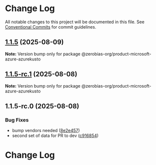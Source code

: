 # Change Log

All notable changes to this project will be documented in this file.
See [Conventional Commits](https://conventionalcommits.org) for commit guidelines.

## [1.1.5](https://github.com/zerobias-org/product/compare/@zerobias-org/product-microsoft-azure-azurekusto@1.1.5-rc.1...@zerobias-org/product-microsoft-azure-azurekusto@1.1.5) (2025-08-09)

**Note:** Version bump only for package @zerobias-org/product-microsoft-azure-azurekusto





## [1.1.5-rc.1](https://github.com/zerobias-org/product/compare/@zerobias-org/product-microsoft-azure-azurekusto@1.1.5-rc.0...@zerobias-org/product-microsoft-azure-azurekusto@1.1.5-rc.1) (2025-08-08)

**Note:** Version bump only for package @zerobias-org/product-microsoft-azure-azurekusto





## 1.1.5-rc.0 (2025-08-08)


### Bug Fixes

* bump vendors needed ([8e2e457](https://github.com/zerobias-org/product/commit/8e2e457e0b5d7141a05e8f2c178bc2854f2b7178))
* second set of data for PR to dev ([c916854](https://github.com/zerobias-org/product/commit/c916854bcf229b1c2042ffdea18472d66a061aaf))





# Change Log
